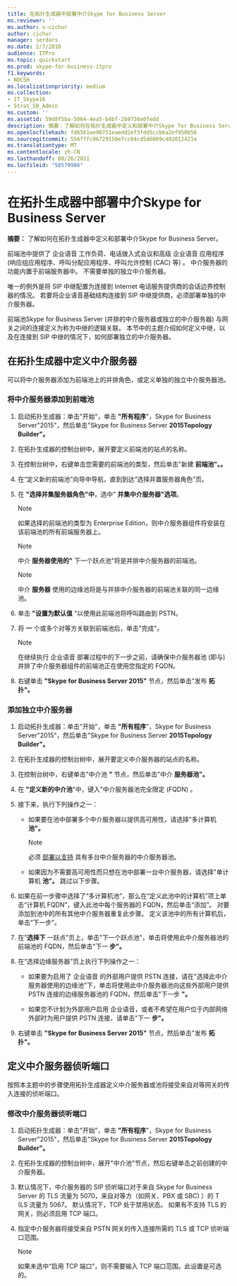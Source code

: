 ```yaml
---
title: 在拓扑生成器中部署中介Skype for Business Server
ms.reviewer: ''
ms.author: v-cichur
author: cichur
manager: serdars
ms.date: 2/7/2018
audience: ITPro
ms.topic: quickstart
ms.prod: skype-for-business-itpro
f1.keywords:
- NOCSH
ms.localizationpriority: medium
ms.collection:
- IT_Skype16
- Strat_SB_Admin
ms.custom: ''
ms.assetid: 59d8f5ba-5064-4ea5-b4bf-2b9736e0fedd
description: 摘要：了解如何在拓扑生成器中定义和部署中介Skype for Business Server。
ms.openlocfilehash: fd6561ee90751eaedd2ef3fdd5ccb6a2ef950b56
ms.sourcegitcommit: 556fffc96729150efcc04cd5d6069c402012421e
ms.translationtype: MT
ms.contentlocale: zh-CN
ms.lasthandoff: 08/26/2021
ms.locfileid: "58579986"
---
```

# <a name="deploy-a-mediation-server-in-topology-builder-in-skype-for-business-server"></a>在拓扑生成器中部署中介Skype for Business Server
 
**摘要：** 了解如何在拓扑生成器中定义和部署中介Skype for Business Server。
  
前端池中提供了 企业语音 工作负荷、电话拨入式会议和高级 企业语音 应用程序 (响应组应用程序、呼叫分配应用程序、呼叫允许控制 (CAC) 等) 。 中介服务器的功能内置于前端服务器中。 不需要单独的独立中介服务器。 
  
唯一的例外是将 SIP 中继配置为连接到 Internet 电话服务提供商的会话边界控制器的情况。 若要将企业语音基础结构连接到 SIP 中继提供商，必须部署单独的中介服务器。
  
前端池Skype for Business Server (并排的中介服务器或独立的中介服务器) 与网关之间的连接定义为称为中继的逻辑关联。 本节中的主题介绍如何定义中继，以及在连接到 SIP 中继的情况下，如何部署独立的中介服务器。
  
## <a name="define-a-mediation-server-in-topology-builder"></a>在拓扑生成器中定义中介服务器

可以将中介服务器添加为前端池上的并排角色，或定义单独的独立中介服务器池。
  
### <a name="to-add-a-mediation-server-to-a-front-end-pool"></a>将中介服务器添加到前端池

1. 启动拓扑生成器：单击"开始"，单击 **"所有程序**"，Skype for Business Server"2015"，然后单击"Skype for Business Server **2015Topology Builder"。** 
    
2. 在拓扑生成器的控制台树中，展开要定义前端池的站点的名称。
    
3. 在控制台树中，右键单击您需要的前端池的类型，然后单击"新建 **前端池"。。**
    
4. 在“定义新的前端池”向导中导航，直到到达“选择并置服务器角色”页。
    
5. 在 **"选择并集服务器角色"中**，选中" **并集中介服务器"选项**。
    
    > [!NOTE]
    > 如果选择的前端池的类型为 Enterprise Edition，则中介服务器组件将安装在该前端池的所有前端服务器上。 
  
    > [!NOTE]
    > 中介 **服务器使用的"** 下一个跃点池"将是并排中介服务器的前端池。
  
    > [!NOTE]
    > 中介 **服务器** 使用的边缘池将是与并排中介服务器的前端池关联的同一边缘池。
  
6. 单击 **"设置为默认值** "以使用此前端池将呼叫路由到 PSTN。
    
7. 将 **一** 个或多个对等方关联到前端池后，单击"完成"。
    
    > [!NOTE]
    > 在继续执行 企业语音 部署过程中的下一步之前，请确保中介服务器池 (即与) 并排了中介服务器组件的前端池正在使用您指定的 FQDN。 
  
8. 右键单击 **"Skype for Business Server 2015"** 节点，然后单击"发布 **拓扑"。**
    
### <a name="to-add-a-standalone-mediation-server"></a>添加独立中介服务器

1. 启动拓扑生成器：单击"开始"，单击 **"所有程序**"，Skype for Business Server"2015"，然后单击"Skype for Business Server **2015Topology Builder"。** 
    
2. 在拓扑生成器的控制台树中，展开要定义中介服务器的站点的名称。
    
3. 在控制台树中，右键单击"中介池 **"** 节点，然后单击"中介 **服务器池"。**
    
4. 在 **"定义新的中介池**"中，键入"中介服务器池完全限定 (FQDN) 。
    
5. 接下来，执行下列操作之一：
    
   - 如果要在池中部署多个中介服务器以提供高可用性，请选择"多计算机 **池"。**
    
     > [!NOTE]
     > 必须 [部署以支持](../../plan-your-deployment/network-requirements/load-balancing.md#BKMK_DNSLoadBalancing) 具有多台中介服务器的中介服务器池。
  
   - 如果因为不需要高可用性而只想在池中部署一台中介服务器，请选择"单计算机 **池"。** 跳过以下步骤。
    
6. 如果在前一步骤中选择了“多计算机池”，那么在“定义此池中的计算机”项上单击“计算机 FQDN”，键入此池中每个服务器的 FQDN，然后单击“添加”。 对要添加到池中的所有其他中介服务器重复此步骤。 定义该池中的所有计算机后，单击“下一步”。
    
7. 在"**选择下** 一跃点"页上，单击"下一个跃点池"，单击将使用此中介服务器池的前端池的 FQDN，然后单击"下一 **步"。**
    
8. 在“选择边缘服务器”页上执行下列操作之一：
    
   - 如果要为启用了 企业语音 的外部用户提供 PSTN 连接，请在"选择此中介服务器使用的边缘池"下，单击将使用此中介服务器池向这些外部用户提供 PSTN 连接的边缘服务器池的 FQDN，然后单击"下一步 **"。**
    
   - 如果您不计划为外部用户启用 企业语音，或者不希望在用户位于内部网络外部时为用户提供 PSTN 连接，请单击"下一 **步"。**
    
9. 右键单击 **"Skype for Business Server 2015"** 节点，然后单击"发布 **拓扑"。**
    
## <a name="define-the-mediation-server-listening-ports"></a>定义中介服务器侦听端口

按照本主题中的步骤使用拓扑生成器定义中介服务器或池将接受来自对等网关的传入连接的侦听端口。
  
### <a name="to-modify-the-mediation-server-listening-ports"></a>修改中介服务器侦听端口

1. 启动拓扑生成器：单击"开始"，单击 **"所有程序**"，Skype for Business Server"2015"，然后单击"Skype for Business Server **2015Topology Builder"。** 
    
2. 在拓扑生成器的控制台树中，展开"中介池"节点，然后右键单击之前创建的中介服务器。
    
3. 默认情况下，中介服务器的 SIP 侦听端口对于来自 Skype for Business Server 的 TLS 流量为 5070，来自对等方（如网关、PBX 或 SBC) ）的 T (LS 流量为 5067。 默认情况下，TCP 处于禁用状态。 如果有不支持 TLS 的网关，则必须启用 TCP 端口。
    
4. 指定中介服务器将接受来自 PSTN 网关的传入连接所需的 TLS 或 TCP 侦听端口范围。
    
    > [!NOTE]
    > 如果未选中“启用 TCP 端口”，则不需要输入 TCP 端口范围。此设置是可选的。
  

